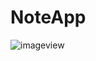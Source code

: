 # NoteApp
![imageview](https://user-images.githubusercontent.com/114246101/192149992-b0c0f61f-f487-4371-9660-a28c9fa73e1c.png)
